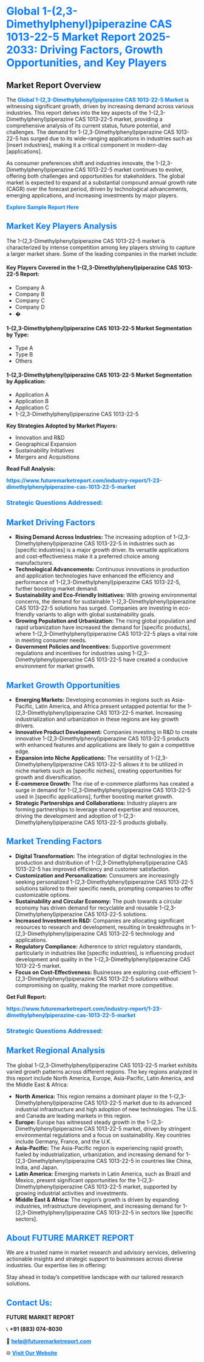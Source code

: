 <h1 style="color: #007BFF;">Global 1-(2,3-Dimethylphenyl)piperazine CAS 1013-22-5 Market Report 2025-2033: Driving Factors, Growth Opportunities, and Key Players</h1>

<section id="overview">
<h2>Market Report Overview</h2>
<p>The <a href="https://www.futuremarketreport.com/industry-report/1-23-dimethylphenylpiperazine-cas-1013-22-5-market" style="color: #007BFF; text-decoration: none;"><strong>Global 1-(2,3-Dimethylphenyl)piperazine CAS 1013-22-5 Market</strong></a> is witnessing significant growth, driven by increasing demand across various industries. This report delves into the key aspects of the 1-(2,3-Dimethylphenyl)piperazine CAS 1013-22-5 market, providing a comprehensive analysis of its current status, future potential, and challenges. The demand for 1-(2,3-Dimethylphenyl)piperazine CAS 1013-22-5 has surged due to its wide-ranging applications in industries such as [insert industries], making it a critical component in modern-day [applications].</p>
<p>As consumer preferences shift and industries innovate, the 1-(2,3-Dimethylphenyl)piperazine CAS 1013-22-5 market continues to evolve, offering both challenges and opportunities for stakeholders. The global market is expected to expand at a substantial compound annual growth rate (CAGR) over the forecast period, driven by technological advancements, emerging applications, and increasing investments by major players.</p>
</section>

<section id="overview">
<p><a href="https://www.futuremarketreport.com/request-sample/reportId=113138" style="color: #007BFF; text-decoration: none;"><strong>Explore Sample Report Here</strong></a></p>
</section>

<section id="key-players">
<h2 style="color: #007BFF;">Market Key Players Analysis</h2>
<p>The 1-(2,3-Dimethylphenyl)piperazine CAS 1013-22-5 market is characterized by intense competition among key players striving to capture a larger market share. Some of the leading companies in the market include:</p>
<h4>Key Players Covered in the 1-(2,3-Dimethylphenyl)piperazine CAS 1013-22-5 Report:</h4>
<ul><li>Company A</li><li>Company B</li><li>Company C</li><li>Company D</li><li>�</li></ul>
<h4>1-(2,3-Dimethylphenyl)piperazine CAS 1013-22-5 Market Segmentation by Type:</h4>
<ul><li>Type A</li><li>Type B</li><li>Others</li></ul>

<h4>1-(2,3-Dimethylphenyl)piperazine CAS 1013-22-5 Market Segmentation by Application:</h4>
<ul><li>Application A</li><li>Application B</li><li>Application C</li><li>1-(2,3-Dimethylphenyl)piperazine CAS 1013-22-5</li></ul>
<p><strong>Key Strategies Adopted by Market Players:</strong></p>
<ul>
<li>Innovation and R&D</li>
<li>Geographical Expansion</li>
<li>Sustainability Initiatives</li>
<li>Mergers and Acquisitions</li>
</ul>
</section>

<section>
<p><strong>Read Full Analysis: </strong></p><a href="https://www.futuremarketreport.com/industry-report/1-23-dimethylphenylpiperazine-cas-1013-22-5-market" style="color: #007BFF; text-decoration: none;"><strong>https://www.futuremarketreport.com/industry-report/1-23-dimethylphenylpiperazine-cas-1013-22-5-market</strong></a>
<h3 style="color: #007BFF;">Strategic Questions Addressed:</h3>
</section>

<section id="driving-factors">
<h2 style="color: #007BFF;">Market Driving Factors</h2>
<ul>
<li><strong>Rising Demand Across Industries:</strong> The increasing adoption of 1-(2,3-Dimethylphenyl)piperazine CAS 1013-22-5 in industries such as [specific industries] is a major growth driver. Its versatile applications and cost-effectiveness make it a preferred choice among manufacturers.</li>
<li><strong>Technological Advancements:</strong> Continuous innovations in production and application technologies have enhanced the efficiency and performance of 1-(2,3-Dimethylphenyl)piperazine CAS 1013-22-5, further boosting market demand.</li>
<li><strong>Sustainability and Eco-Friendly Initiatives:</strong> With growing environmental concerns, the demand for sustainable 1-(2,3-Dimethylphenyl)piperazine CAS 1013-22-5 solutions has surged. Companies are investing in eco-friendly variants to align with global sustainability goals.</li>
<li><strong>Growing Population and Urbanization:</strong> The rising global population and rapid urbanization have increased the demand for [specific products], where 1-(2,3-Dimethylphenyl)piperazine CAS 1013-22-5 plays a vital role in meeting consumer needs.</li>
<li><strong>Government Policies and Incentives:</strong> Supportive government regulations and incentives for industries using 1-(2,3-Dimethylphenyl)piperazine CAS 1013-22-5 have created a conducive environment for market growth.</li>
</ul>
</section>

<section id="growth-opportunities">
<h2 style="color: #007BFF;">Market Growth Opportunities</h2>
<ul>
<li><strong>Emerging Markets:</strong> Developing economies in regions such as Asia-Pacific, Latin America, and Africa present untapped potential for the 1-(2,3-Dimethylphenyl)piperazine CAS 1013-22-5 market. Increasing industrialization and urbanization in these regions are key growth drivers.</li>
<li><strong>Innovative Product Development:</strong> Companies investing in R&D to create innovative 1-(2,3-Dimethylphenyl)piperazine CAS 1013-22-5 products with enhanced features and applications are likely to gain a competitive edge.</li>
<li><strong>Expansion into Niche Applications:</strong> The versatility of 1-(2,3-Dimethylphenyl)piperazine CAS 1013-22-5 allows it to be utilized in niche markets such as [specific niches], creating opportunities for growth and diversification.</li>
<li><strong>E-commerce Growth:</strong> The rise of e-commerce platforms has created a surge in demand for 1-(2,3-Dimethylphenyl)piperazine CAS 1013-22-5 used in [specific applications], further boosting market growth.</li>
<li><strong>Strategic Partnerships and Collaborations:</strong> Industry players are forming partnerships to leverage shared expertise and resources, driving the development and adoption of 1-(2,3-Dimethylphenyl)piperazine CAS 1013-22-5 products globally.</li>
</ul>
</section>

<section id="trending-factors">
<h2 style="color: #007BFF;">Market Trending Factors</h2>
<ul>
<li><strong>Digital Transformation:</strong> The integration of digital technologies in the production and distribution of 1-(2,3-Dimethylphenyl)piperazine CAS 1013-22-5 has improved efficiency and customer satisfaction.</li>
<li><strong>Customization and Personalization:</strong> Consumers are increasingly seeking personalized 1-(2,3-Dimethylphenyl)piperazine CAS 1013-22-5 solutions tailored to their specific needs, prompting companies to offer customizable options.</li>
<li><strong>Sustainability and Circular Economy:</strong> The push towards a circular economy has driven demand for recyclable and reusable 1-(2,3-Dimethylphenyl)piperazine CAS 1013-22-5 solutions.</li>
<li><strong>Increased Investment in R&D:</strong> Companies are allocating significant resources to research and development, resulting in breakthroughs in 1-(2,3-Dimethylphenyl)piperazine CAS 1013-22-5 technology and applications.</li>
<li><strong>Regulatory Compliance:</strong> Adherence to strict regulatory standards, particularly in industries like [specific industries], is influencing product development and quality in the 1-(2,3-Dimethylphenyl)piperazine CAS 1013-22-5 market.</li>
<li><strong>Focus on Cost-Effectiveness:</strong> Businesses are exploring cost-efficient 1-(2,3-Dimethylphenyl)piperazine CAS 1013-22-5 solutions without compromising on quality, making the market more competitive.</li>
</ul>
</section>

<section>
<p><strong>Get Full Report: </strong></p><a href="https://www.futuremarketreport.com/industry-report/1-23-dimethylphenylpiperazine-cas-1013-22-5-market" style="color: #007BFF; text-decoration: none;"><strong>https://www.futuremarketreport.com/industry-report/1-23-dimethylphenylpiperazine-cas-1013-22-5-market</strong></a>
<h3 style="color: #007BFF;">Strategic Questions Addressed:</h3>
</section>


<section id="regional-analysis">
<h2 style="color: #007BFF;">Market Regional Analysis</h2>
<p>The global 1-(2,3-Dimethylphenyl)piperazine CAS 1013-22-5 market exhibits varied growth patterns across different regions. The key regions analyzed in this report include North America, Europe, Asia-Pacific, Latin America, and the Middle East & Africa:</p>
<ul>
<li><strong>North America:</strong> This region remains a dominant player in the 1-(2,3-Dimethylphenyl)piperazine CAS 1013-22-5 market due to its advanced industrial infrastructure and high adoption of new technologies. The U.S. and Canada are leading markets in this region.</li>
<li><strong>Europe:</strong> Europe has witnessed steady growth in the 1-(2,3-Dimethylphenyl)piperazine CAS 1013-22-5 market, driven by stringent environmental regulations and a focus on sustainability. Key countries include Germany, France, and the U.K.</li>
<li><strong>Asia-Pacific:</strong> The Asia-Pacific region is experiencing rapid growth, fueled by industrialization, urbanization, and increasing demand for 1-(2,3-Dimethylphenyl)piperazine CAS 1013-22-5 in countries like China, India, and Japan.</li>
<li><strong>Latin America:</strong> Emerging markets in Latin America, such as Brazil and Mexico, present significant opportunities for the 1-(2,3-Dimethylphenyl)piperazine CAS 1013-22-5 market, supported by growing industrial activities and investments.</li>
<li><strong>Middle East & Africa:</strong> The region’s growth is driven by expanding industries, infrastructure development, and increasing demand for 1-(2,3-Dimethylphenyl)piperazine CAS 1013-22-5 in sectors like [specific sectors].</li>
</ul>
</section>

<footer>
<h2 style="color: #007BFF;">About FUTURE MARKET REPORT</h2>
<p>We are a trusted name in market research and advisory services, delivering actionable insights and strategic support to businesses across diverse industries. Our expertise lies in offering:</p>

<p>Stay ahead in today’s competitive landscape with our tailored research solutions.</p>

<h2 style="color: #007BFF;">Contact Us:</h2>
<p><strong>FUTURE MARKET REPORT</strong></p>
<p>📞 <strong>+91 (883) 074-8030</strong></p>
<p>📧 <strong><a href="mailto:help@futuremarketreport.com" style="color: #007BFF;">help@futuremarketreport.com</a></strong></p>
<p>🌐 <strong><a href="https://www.futuremarketreport.com/" style="color: #007BFF;">Visit Our Website</a></strong></p>
</footer>